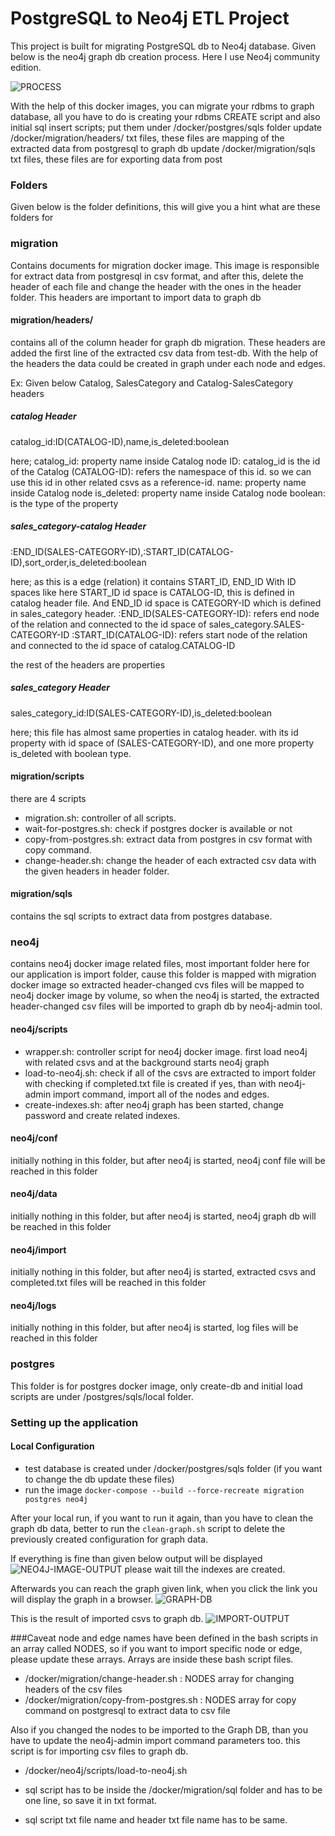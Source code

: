 # PostgreSQL to Neo4j ETL Project

This project is built for migrating PostgreSQL db to Neo4j database.
Given below is the neo4j graph db creation process. 
Here I use Neo4j community edition.

![PROCESS](documents/img/process.png?raw=true "Process")

With the help of this docker images, you can migrate your rdbms to graph database, 
all you have to do is creating your rdbms CREATE script and also initial sql insert scripts;
put them under /docker/postgres/sqls folder
update /docker/migration/headers/ txt files, these files are  mapping of the extracted data from postgresql to graph db 
update /docker/migration/sqls txt files, these files are for exporting data from post 



### Folders
Given below is the folder definitions, this will give you a hint 
what are these folders for

### migration
Contains documents for migration docker image. This image is responsible for extract data from postgresql in csv format,
and after this, delete the header of each file and change the header with the ones in the header folder. This headers are important
to import data to graph db 

#### migration/headers/
contains all of the column header for graph db migration. These headers are added the
first line of the extracted csv data from test-db. With the help of the headers 
the data could be created in graph under each node and edges.

Ex:
Given below Catalog, SalesCategory and Catalog-SalesCategory headers
##### catalog Header
catalog_id:ID(CATALOG-ID),name,is_deleted:boolean

here; 
catalog_id: property name inside Catalog node
ID: catalog_id is the id of the Catalog
(CATALOG-ID): refers the namespace of this id. so we can use this id in other related csvs as a reference-id.
name: property name inside Catalog node
is_deleted: property name inside Catalog node
boolean: is the type of the property

##### sales_category-catalog Header
:END_ID(SALES-CATEGORY-ID),:START_ID(CATALOG-ID),sort_order,is_deleted:boolean

here;
as this is a edge (relation) it contains START_ID, END_ID With ID spaces like here START_ID  id space is
 CATALOG-ID, this is defined in catalog header file. And END_ID id space is CATEGORY-ID which is defined in sales_category header.
:END_ID(SALES-CATEGORY-ID): refers end node of the relation and connected to the id space of sales_category.SALES-CATEGORY-ID
:START_ID(CATALOG-ID): refers start node of the relation and connected to the id space of catalog.CATALOG-ID

the rest of the headers are properties

##### sales_category Header
sales_category_id:ID(SALES-CATEGORY-ID),is_deleted:boolean

here;
this file has almost same properties in catalog header. with its id property with id space of (SALES-CATEGORY-ID), and one more property is_deleted with boolean
type.


#### migration/scripts
there are 4 scripts
- migration.sh:  controller of all scripts.
- wait-for-postgres.sh: check if postgres docker is available or not
- copy-from-postgres.sh: extract data from postgres in csv format with copy command.
- change-header.sh: change the header of each extracted csv data with the given headers in header folder.

#### migration/sqls
contains the sql scripts to extract data from postgres database.


### neo4j
contains neo4j docker image related files, most important folder here for our application is import folder, cause 
this folder is mapped with migration docker image so extracted header-changed cvs files will be mapped to neo4j docker image
by volume, so when the neo4j is started, the extracted header-changed csv files will be imported to graph db by neo4j-admin
tool.

#### neo4j/scripts
- wrapper.sh: controller script for neo4j docker image. first load neo4j with related csvs and at the background starts neo4j graph
- load-to-neo4j.sh: check if all of the csvs are extracted to import folder with checking if completed.txt file is created
if yes, than with neo4j-admin import command, import all of the nodes and edges.
- create-indexes.sh: after neo4j graph has been started, change password and create related indexes.

#### neo4j/conf
initially nothing in this folder, but after neo4j is started, neo4j conf file will be reached in this folder

#### neo4j/data
initially nothing in this folder, but after neo4j is started, neo4j graph db will be reached in this folder

#### neo4j/import
initially nothing in this folder, but after neo4j is started, extracted csvs and completed.txt files will be reached in this folder

#### neo4j/logs
initially nothing in this folder, but after neo4j is started, log files will be reached in this folder

### postgres
This folder is for postgres docker image, only create-db and initial load scripts are under /postgres/sqls/local folder.

### Setting up the application
#### Local Configuration
- test database is created under /docker/postgres/sqls folder (if you want to change the db update these files)
- run the image `docker-compose --build --force-recreate migration postgres neo4j`

After your local run, if you want to run it again, than you have to clean the graph db data, 
better to run the `clean-graph.sh` script to delete the previously created configuration for graph data.


If everything is fine than given below output will be displayed
![NEO4J-IMAGE-OUTPUT](documents/img/docker-output.png?raw=true "Neo4j output")
 please wait till the indexes are created.

Afterwards you can reach the graph given link, when you click the link you will display the graph in a browser.
![GRAPH-DB](documents/img/graph-db.png?raw=true "Graph DB")

This is the result of imported csvs to graph db.
![IMPORT-OUTPUT](documents/img/import-output.png?raw=true "Import output")


###Caveat
node and edge names have been defined in the bash scripts in an array called NODES, so if you want to import specific node or edge, please update these arrays.
Arrays are inside these bash script files.
- /docker/migration/change-header.sh : NODES array for changing headers of the csv files
- /docker/migration/copy-from-postgres.sh : NODES array for copy command on postgresql to extract data to csv file

Also if you changed the nodes to be imported to the Graph DB, than you have to update the neo4j-admin import command parameters too.
this script is for importing csv files to graph db.
- /docker/neo4j/scripts/load-to-neo4j.sh

- sql script has to be inside the /docker/migration/sql folder and has to be one line, so save it in txt format.
- sql script txt file name and header txt file name has to be same.